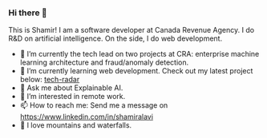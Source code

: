 ### Hi there 👋
This is Shamir! I am a software developer at Canada Revenue Agency. I do R&D on artificial intelligence. On the side, I do web development.

- 🔭 I’m currently the tech lead on two projects at CRA: enterprise machine learning architecture and fraud/anomaly detection.
- 🌱 I’m currently learning web development. Check out my latest project below: [tech-radar](https://github.com/dg1223/tech-radar/)
- 💬 Ask me about Explainable AI.
- 🤔 I’m interested in remote work.
- 📫 How to reach me: Send me a message on https://www.linkedin.com/in/shamiralavi
- :milky_way: I love mountains and waterfalls.

<!--
**dg1223/dg1223** is a ✨ _special_ ✨ repository because its `README.md` (this file) appears on your GitHub profile.

Here are some ideas to get you started:

- 🔭 I’m currently working on ...
- 🌱 I’m currently learning ...
- 👯 I’m looking to collaborate on ...
- 🤔 I’m looking for help with ...
- 💬 Ask me about ...
- 📫 How to reach me: ...
- 😄 Pronouns: ...
- ⚡ Fun fact: ...
-->
